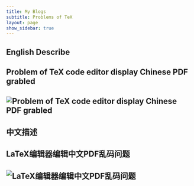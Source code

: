 ```yaml
---
title: My Blogs
subtitle: Problems of TeX
layout: page
show_sidebar: true
---
```

## English Describe
## Problem of TeX code editor display Chinese PDF grabled

## ![Problem of TeX code editor display Chinese PDF grabled](https://basinchen.github.io/texblog/garbledproblem1en)





## 中文描述
## LaTeX编辑器编辑中文PDF乱码问题

## ![LaTeX编辑器编辑中文PDF乱码问题](garbledproblem1cn)